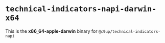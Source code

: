 # `technical-indicators-napi-darwin-x64`

This is the **x86_64-apple-darwin** binary for `@c9up/technical-indicators-napi`

